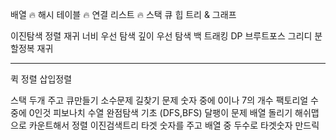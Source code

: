 배열 🔥
해시 테이블 🔥
연결 리스트 🔥
스택 
큐
힙
트리 & 그래프

이진탐색
정렬
재귀
너비 우선 탐색
깊이 우선 탐색
백 트래킹
DP
브루트포스 
그리디
분할정복 
재귀

---

퀵 정렬 
삽입정렬

스택 두개 주고 큐만들기
소수문제
길찾기 문제
숫자 중에 0이나 7의 개수 
팩토리얼 수중에 0인것
피보나치 수열
완점탐색 기초 (DFS,BFS)
달팽이 문제 
배열 돌리기
해쉬맵으로 카운트해서 정렬
이진검색트리
타겟 숫자를 주고 배열 중 두수로 타겟숫자 만드릭 